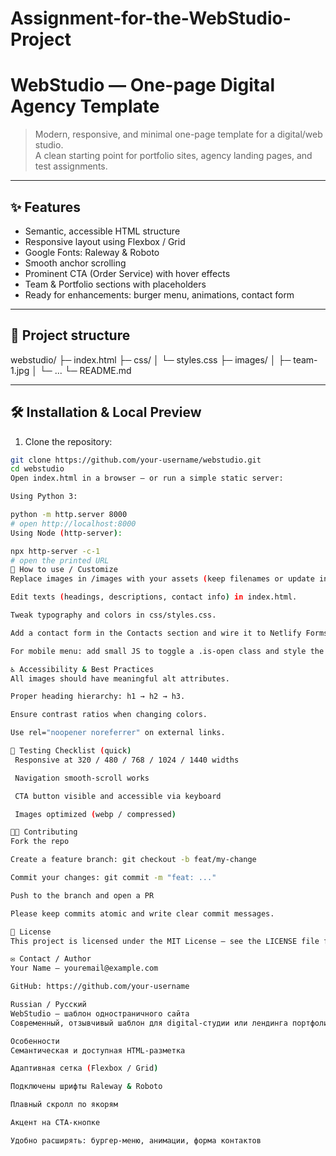# Assignment-for-the-WebStudio-Project


# WebStudio — One-page Digital Agency Template

> Modern, responsive, and minimal one-page template for a digital/web studio.  
> A clean starting point for portfolio sites, agency landing pages, and test assignments.

---

## ✨ Features

- Semantic, accessible HTML structure
- Responsive layout using Flexbox / Grid
- Google Fonts: Raleway & Roboto
- Smooth anchor scrolling
- Prominent CTA (Order Service) with hover effects
- Team & Portfolio sections with placeholders
- Ready for enhancements: burger menu, animations, contact form

---

## 📁 Project structure

webstudio/
├─ index.html
├─ css/
│ └─ styles.css
├─ images/
│ ├─ team-1.jpg
│ └─ ...
└─ README.md

---

## 🛠️ Installation & Local Preview

1. Clone the repository:
```bash
git clone https://github.com/your-username/webstudio.git
cd webstudio
Open index.html in a browser — or run a simple static server:

Using Python 3:

python -m http.server 8000
# open http://localhost:8000
Using Node (http-server):

npx http-server -c-1
# open the printed URL
🧩 How to use / Customize
Replace images in /images with your assets (keep filenames or update index.html).

Edit texts (headings, descriptions, contact info) in index.html.

Tweak typography and colors in css/styles.css.

Add a contact form in the Contacts section and wire it to Netlify Forms / Formspree / server endpoint.

For mobile menu: add small JS to toggle a .is-open class and style the hamburger in CSS.

♿ Accessibility & Best Practices
All images should have meaningful alt attributes.

Proper heading hierarchy: h1 → h2 → h3.

Ensure contrast ratios when changing colors.

Use rel="noopener noreferrer" on external links.

🧪 Testing Checklist (quick)
 Responsive at 320 / 480 / 768 / 1024 / 1440 widths

 Navigation smooth-scroll works

 CTA button visible and accessible via keyboard

 Images optimized (webp / compressed)

🧑‍💻 Contributing
Fork the repo

Create a feature branch: git checkout -b feat/my-change

Commit your changes: git commit -m "feat: ..."

Push to the branch and open a PR

Please keep commits atomic and write clear commit messages.

📜 License
This project is licensed under the MIT License — see the LICENSE file for details.

✉️ Contact / Author
Your Name — youremail@example.com

GitHub: https://github.com/your-username

Russian / Русский
WebStudio — шаблон одностраничного сайта
Современный, отзывчивый шаблон для digital-студии или лендинга портфолио.

Особенности
Семантическая и доступная HTML-разметка

Адаптивная сетка (Flexbox / Grid)

Подключены шрифты Raleway & Roboto

Плавный скролл по якорям

Акцент на CTA-кнопке

Удобно расширять: бургер-меню, анимации, форма контактов
